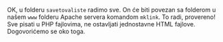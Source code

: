 OK, u folderu `savetovaliste` radimo sve. On će biti povezan sa folderom u našem `www` folderu Apache servera komandom `mklink`. To radi, provereno!  
Sve pisati u PHP fajlovima, ne ostavljati jednostavne HTML fajlove. Dogovorićemo se oko toga.